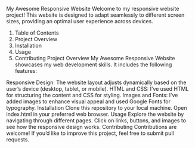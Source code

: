 My Awesome Responsive Website
Welcome to my responsive website project! This website is designed to adapt seamlessly to different screen sizes, providing an optimal user experience across devices.

1. Table of Contents
2. Project Overview
3. Installation
4. Usage
5. Contributing
Project Overview
My Awesome Responsive Website showcases my web development skills. It includes the following features:

Responsive Design: The website layout adjusts dynamically based on the user’s device (desktop, tablet, or mobile).
HTML and CSS: I’ve used HTML for structuring the content and CSS for styling.
Images and Fonts: I’ve added images to enhance visual appeal and used Google Fonts for typography.
Installation
Clone this repository to your local machine.
Open index.html in your preferred web browser.
Usage
Explore the website by navigating through different pages. Click on links, buttons, and images to see how the responsive design works.
Contributing
Contributions are welcome! If you’d like to improve this project, feel free to submit pull requests.